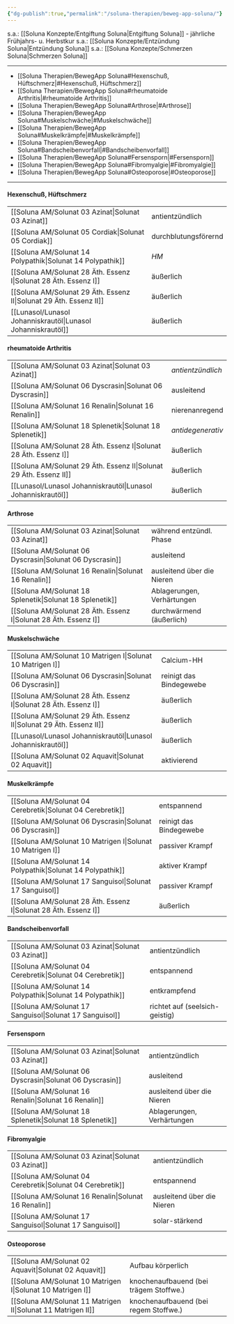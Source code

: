```yaml
---
{"dg-publish":true,"permalink":"/soluna-therapien/beweg-app-soluna/"}
---
```


s.a.: [[Soluna Konzepte/Entgiftung Soluna\|Entgiftung Soluna]] - jährliche Frühjahrs- u. Herbstkur
s.a.: [[Soluna Konzepte/Entzündung Soluna\|Entzündung Soluna]]
s.a.: [[Soluna Konzepte/Schmerzen Soluna\|Schmerzen Soluna]]
***
- [[Soluna Therapien/BewegApp Soluna#Hexenschuß, Hüftschmerz\|#Hexenschuß, Hüftschmerz]]
- [[Soluna Therapien/BewegApp Soluna#rheumatoide Arthritis\|#rheumatoide Arthritis]]
- [[Soluna Therapien/BewegApp Soluna#Arthrose\|#Arthrose]]
- [[Soluna Therapien/BewegApp Soluna#Muskelschwäche\|#Muskelschwäche]]
- [[Soluna Therapien/BewegApp Soluna#Muskelkrämpfe\|#Muskelkrämpfe]]
- [[Soluna Therapien/BewegApp Soluna#Bandscheibenvorfall\|#Bandscheibenvorfall]]
- [[Soluna Therapien/BewegApp Soluna#Fersensporn\|#Fersensporn]]
- [[Soluna Therapien/BewegApp Soluna#Fibromyalgie\|#Fibromyalgie]]
- [[Soluna Therapien/BewegApp Soluna#Osteoporose\|#Osteoporose]]

***
#### Hexenschuß, Hüftschmerz
|   |   |
|---|---|
[[Soluna AM/Solunat 03 Azinat\|Solunat 03 Azinat]]          | antientzündlich    |
[[Soluna AM/Solunat 05 Cordiak\|Solunat 05 Cordiak]]        | durchblutungsförernd  | 
[[Soluna AM/Solunat 14 Polypathik\|Solunat 14 Polypathik]]    | *HM*                 |
[[Soluna AM/Solunat 28 Äth. Essenz I\|Solunat 28 Äth. Essenz I]] | äußerlich |
[[Soluna AM/Solunat 29 Äth. Essenz II\|Solunat 29 Äth. Essenz II]]  | äußerlich |
[[Lunasol/Lunasol Johanniskrautöl\|Lunasol Johanniskrautöl]] | äußerlich |

#### rheumatoide Arthritis
|   |   |
|---|---|
[[Soluna AM/Solunat 03 Azinat\|Solunat 03 Azinat]]          | *antientzündlich* |
[[Soluna AM/Solunat 06 Dyscrasin\|Solunat 06 Dyscrasin]]    | ausleitend          |
[[Soluna AM/Solunat 16 Renalin\|Solunat 16 Renalin]]        | nierenanregend |
[[Soluna AM/Solunat 18 Splenetik\|Solunat 18 Splenetik]]     | *antidegenerativ*  |
[[Soluna AM/Solunat 28 Äth. Essenz I\|Solunat 28 Äth. Essenz I]] | äußerlich |
[[Soluna AM/Solunat 29 Äth. Essenz II\|Solunat 29 Äth. Essenz II]]  | äußerlich |
[[Lunasol/Lunasol Johanniskrautöl\|Lunasol Johanniskrautöl]] | äußerlich |

#### Arthrose
|   |   |
|---|---|
[[Soluna AM/Solunat 03 Azinat\|Solunat 03 Azinat]]          | während entzündl. Phase  |
[[Soluna AM/Solunat 06 Dyscrasin\|Solunat 06 Dyscrasin]]    | ausleitend                         |
[[Soluna AM/Solunat 16 Renalin\|Solunat 16 Renalin]]        | ausleitend über die Nieren |
[[Soluna AM/Solunat 18 Splenetik\|Solunat 18 Splenetik]]     | Ablagerungen, Verhärtungen |
[[Soluna AM/Solunat 28 Äth. Essenz I\|Solunat 28 Äth. Essenz I]] | durchwärmend (äußerlich) |

#### Muskelschwäche
|   |   |
|---|---|
[[Soluna AM/Solunat 10 Matrigen I\|Solunat 10 Matrigen I]]   | Calcium-HH  |
[[Soluna AM/Solunat 06 Dyscrasin\|Solunat 06 Dyscrasin]]    | reinigt das Bindegewebe  |
[[Soluna AM/Solunat 28 Äth. Essenz I\|Solunat 28 Äth. Essenz I]] | äußerlich |
[[Soluna AM/Solunat 29 Äth. Essenz II\|Solunat 29 Äth. Essenz II]]  | äußerlich |
[[Lunasol/Lunasol Johanniskrautöl\|Lunasol Johanniskrautöl]] | äußerlich |
[[Soluna AM/Solunat 02 Aquavit\|Solunat 02 Aquavit]]         | aktivierend | 

#### Muskelkrämpfe
|   |   |
|---|---|
[[Soluna AM/Solunat 04 Cerebretik\|Solunat 04 Cerebretik]]  | entspannend  |
[[Soluna AM/Solunat 06 Dyscrasin\|Solunat 06 Dyscrasin]]    | reinigt das Bindegewebe |
[[Soluna AM/Solunat 10 Matrigen I\|Solunat 10 Matrigen I]]   | passiver Krampf |
[[Soluna AM/Solunat 14 Polypathik\|Solunat 14 Polypathik]]   | aktiver Krampf |
[[Soluna AM/Solunat 17 Sanguisol\|Solunat 17 Sanguisol]]    | passiver Krampf |
[[Soluna AM/Solunat 28 Äth. Essenz I\|Solunat 28 Äth. Essenz I]] | äußerlich |

#### Bandscheibenvorfall
|   |   |
|---|---|
[[Soluna AM/Solunat 03 Azinat\|Solunat 03 Azinat]]          | antientzündlich  |
[[Soluna AM/Solunat 04 Cerebretik\|Solunat 04 Cerebretik]]  | entspannend        |
[[Soluna AM/Solunat 14 Polypathik\|Solunat 14 Polypathik]]   | entkrampfend    |
[[Soluna AM/Solunat 17 Sanguisol\|Solunat 17 Sanguisol]]   | richtet auf (seelsich-geistig)    |

#### Fersensporn
|   |   |
|---|---|
[[Soluna AM/Solunat 03 Azinat\|Solunat 03 Azinat]]          | antientzündlich  |
[[Soluna AM/Solunat 06 Dyscrasin\|Solunat 06 Dyscrasin]]    | ausleitend                         |
[[Soluna AM/Solunat 16 Renalin\|Solunat 16 Renalin]]        | ausleitend über die Nieren |
[[Soluna AM/Solunat 18 Splenetik\|Solunat 18 Splenetik]]     | Ablagerungen, Verhärtungen |

#### Fibromyalgie
|   |   |
|---|---|
[[Soluna AM/Solunat 03 Azinat\|Solunat 03 Azinat]]          | antientzündlich  |
[[Soluna AM/Solunat 04 Cerebretik\|Solunat 04 Cerebretik]]   | entspannend  |
[[Soluna AM/Solunat 16 Renalin\|Solunat 16 Renalin]]        | ausleitend über die Nieren |
[[Soluna AM/Solunat 17 Sanguisol\|Solunat 17 Sanguisol]]    | solar-stärkend    |

#### Osteoporose
|   |   |
|---|---|
[[Soluna AM/Solunat 02 Aquavit\|Solunat 02 Aquavit]]      | Aufbau körperlich    |
[[Soluna AM/Solunat 10 Matrigen I\|Solunat 10 Matrigen I]]    | knochenaufbauend (bei trägem Stoffwe.) |
[[Soluna AM/Solunat 11 Matrigen II\|Solunat 11 Matrigen II]]    | knochenaufbauend (bei regem Stoffwe.)   |